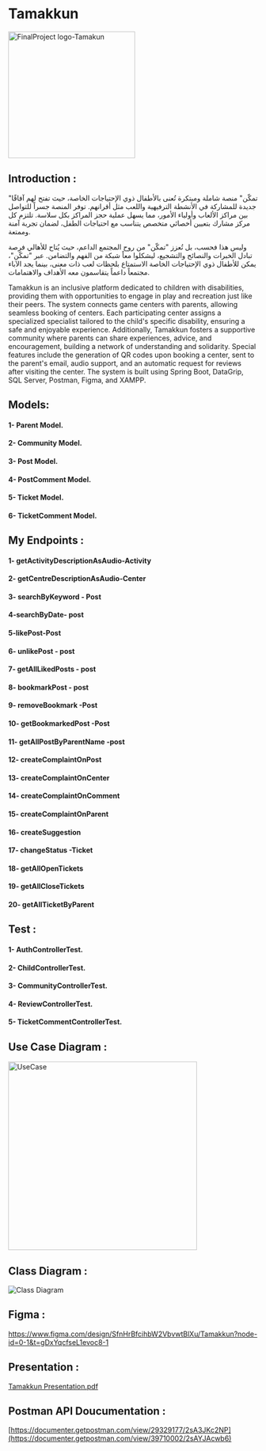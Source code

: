 # Tamakkun
<img width="256" alt="FinalProject logo-Tamakun" src="https://github.com/user-attachments/assets/64257a71-e45e-4396-8419-a2875cac1f57" />



## Introduction :
 "تمكّن" منصة شاملة ومبتكرة تُعنى بالأطفال ذوي الإحتياجات الخاصة، حيث تفتح لهم آفاقًا جديدة للمشاركة في الأنشطة الترفيهية واللعب مثل أقرانهم. توفر المنصة جسراً للتواصل بين مراكز الألعاب وأولياء الأمور، مما يسهل عملية حجز المراكز بكل سلاسة. تلتزم كل مركز مشارك بتعيين أخصائي متخصص يتناسب مع احتياجات الطفل، لضمان تجربة آمنة وممتعة.

وليس هذا فحسب، بل تُعزز "تمكّن" من روح المجتمع الداعم، حيث يُتاح للأهالي فرصة تبادل الخبرات والنصائح والتشجيع، ليشكلوا معاً شبكة من الفهم والتضامن. عبر "تمكّن"، يمكن للأطفال ذوي الإحتياجات الخاصة الاستمتاع بلحظات لعب ذات معنى، بينما يجد الآباء مجتمعاً داعماً يتقاسمون معه الأهداف والاهتمامات.



Tamakkun is an inclusive platform dedicated to children with disabilities, providing them with opportunities to engage in play and recreation just like their peers. The system connects game centers with parents, allowing seamless booking of centers. Each participating center assigns a specialized specialist tailored to the child's specific disability, ensuring a safe and enjoyable experience. Additionally, Tamakkun fosters a supportive community where parents can share experiences, advice, and encouragement, building a network of understanding and solidarity. Special features include the generation of QR codes upon booking a center, sent to the parent's email, audio support, and an automatic request for reviews after visiting the center. The system is built using Spring Boot, DataGrip, SQL Server, Postman, Figma, and XAMPP.

## Models:
#### 1- Parent Model.
#### 2- Community Model.
#### 3- Post Model.
#### 4- PostComment Model.
#### 5- Ticket Model.
#### 6- TicketComment Model.







## My Endpoints :


#### 1- getActivityDescriptionAsAudio-Activity
#### 2- getCentreDescriptionAsAudio-Center
#### 3- searchByKeyword - Post
#### 4-searchByDate- post 
#### 5-likePost-Post
#### 6- unlikePost - post
#### 7- getAllLikedPosts - post
#### 8- bookmarkPost - post
#### 9- removeBookmark -Post
#### 10- getBookmarkedPost -Post
#### 11- getAllPostByParentName -post
#### 12- createComplaintOnPost
#### 13- createComplaintOnCenter
#### 14- createComplaintOnComment
#### 15- createComplaintOnParent
#### 16- createSuggestion
#### 17- changeStatus -Ticket
#### 18- getAllOpenTickets
#### 19- getAllCloseTickets
#### 20- getAllTicketByParent










## Test :


#### 1- AuthControllerTest.
#### 2- ChildControllerTest.
#### 3- CommunityControllerTest.
#### 4- ReviewControllerTest.
#### 5- TicketCommentControllerTest.

## Use Case Diagram :
<img width="381" alt="UseCase" src="https://github.com/user-attachments/assets/73031e0e-8925-40b4-a560-9f7ed92969e4" />


## Class Diagram : 
![Class Diagram](https://github.com/user-attachments/assets/31a49ce1-9c4a-4809-9051-b029d7c5fe23)

## Figma :
https://www.figma.com/design/SfnHrBfcihbW2VbvwtBlXu/Tamakkun?node-id=0-1&t=gDxYqcfseL1evoc8-1


## Presentation :
[Tamakkun Presentation.pdf](https://github.com/user-attachments/files/18326449/Tamakkun.Presentation.pdf)


## Postman API Doucumentation : 
[https://documenter.getpostman.com/view/29329177/2sA3JKc2NP](https://documenter.getpostman.com/view/39710002/2sAYJAcwb6)


